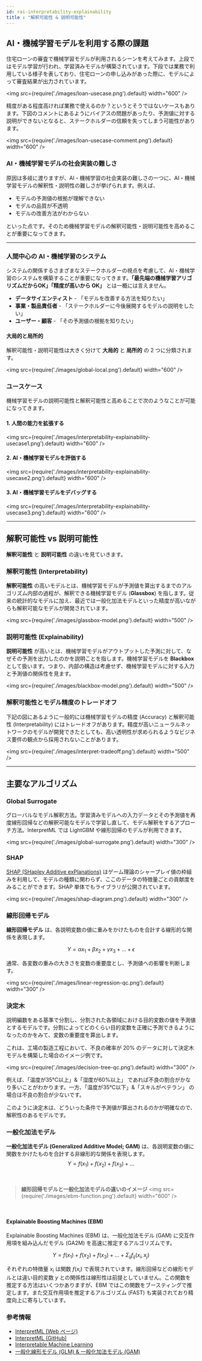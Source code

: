 ```yaml
---
id: rai-interpretability-explainability
title : "解釈可能性 & 説明可能性"
---
```

## AI・機械学習モデルを利用する際の課題

住宅ローンの審査で機械学習モデルが利用されるシーンを考えてみます。上段ではモデル学習が行われ、学習済みモデルが構築されています。下段では業務で利用している様子を表しており、住宅ローンの申し込みがあった際に、モデルによって審査結果が出力されています。

<img
  src={require('./images/loan-usecase.png').default}
  width="600"
/>

精度がある程度高ければ業務で使えるのか？というとそうではないケースもあります。下図のコメントにあるようにバイアスの問題があったり、予測値に対する説明ができないとなると、ステークホルダーの信頼を失ってしまう可能性があります。

<img
  src={require('./images/loan-usecase-comment.png').default}
  width="600"
/>


### AI・機械学習モデルの社会実装の難しさ
原因は多岐に渡りますが、AI・機械学習の社会実装の難しさの一つに、AI・機械学習モデルの解釈性・説明性の難しさが挙げられます。例えば、

- モデルの予測値の根拠が理解できない
- モデルの品質が不透明
- モデルの改善方法がわからない

といった点です。そのため機械学習モデルの解釈可能性・説明可能性を高めることが重要になってきます。

---
### 人間中心の AI・機械学習のシステム
システムの関係するさまざまなステークホルダーの視点を考慮して、AI・機械学習のシステムを構築することが重要になってきます。**「最先端の機械学習アリゴリズムだからOK」「精度が高いから OK」** とは一概には言えません。

- **データサイエンティスト** - 「モデルを改善する方法を知りたい」
- **事業・製品責任者** - 「ステークホルダーに今後展開するモデルの説明をしたい」
- **ユーザー・顧客** - 「その予測値の根拠を知りたい」


#### 大局的と局所的
解釈可能性・説明可能性は大きく分けて **大局的** と **局所的** の 2 つに分類されます。

<img
  src={require('./images/global-local.png').default}
  width="600"
/>

### ユースケース
機械学習モデルの説明可能性と解釈可能性と高めることで次のようなことが可能になってきます。

#### 1. 人間の能力を拡張する
<img
  src={require('./images/interpretability-explainability-usecase1.png').default}
  width="600"
/>

#### 2. AI・機械学習モデルを評価する
<img
  src={require('./images/interpretability-explainability-usecase2.png').default}
  width="600"
/>

#### 3. AI・機械学習モデルをデバッグする
<img
  src={require('./images/interpretability-explainability-usecase3.png').default}
  width="600"
/>

---
## 解釈可能性 vs 説明可能性
**解釈可能性** と **説明可能性** の違いを見ていきます。

### 解釈可能性 (Interpretability)
**解釈可能性** の高いモデルとは、機械学習モデルが予測値を算出するまでのアルゴリズム内部の過程が、解釈できる機械学習モデル (**Glassbox**) を指します。従来の統計的なモデルに加え、最近では一般化加法モデルといった精度が高いながらも解釈可能なモデルが開発されています。

<img src={require('./images/glassbox-model.png').default} width="500" /><br/>

### 説明可能性 (Explainability)
**説明可能性** が高いとは、機械学習モデルがアウトプットした予測に対して、なぜその予測を出力したのかを説明ことを指します。機械学習モデルを **Blackbox** として扱います。つまり、内部の構造は考慮せず、機械学習モデルに対する入力と予測値の関係性を見ます。

<img src={require('./images/blackbox-model.png').default} width="500" /><br/>

### 解釈可能性とモデル精度のトレードオフ

下記の図にあるように一般的には機械学習モデルの精度 (Accuracy) と解釈可能性 (Interpretability) にはトレードオフがあります。精度が高いニューラルネットワークのモデルが開発できたとしても、高い透明性が求められるようなビジネス要件の観点から採用されないことがあります。

<img src={require('./images/interpret-tradeoff.png').default} width="500" /><br/>

---
## 主要なアルゴリズム
### Global Surrogate

グローバルなモデル解釈方法。学習済みモデルへの入力データとその予測値を再度線形回帰などの解釈可能なモデルで学習し直して、モデル解釈をするアプローチ方法。InterpretML では LightGBM や線形回帰のモデルが利用できます。

<img
  src={require('./images/global-surrogate.png').default}
  width="300"
/><br/>

### SHAP

[SHAP (SHapley Additive exPlanations)](https://github.com/slundberg/shap) はゲーム理論のシャープレイ値の枠組みを利用して、モデルの種類に関わらず、ここのデータの特徴量ごとの貢献度をみることができます。SHAP 単体でもライブラリが公開されています。

<img
  src={require('./images/shap-diagram.png').default}
  width="300"
/><br/>


### 線形回帰モデル
**線形回帰モデル** は、各説明変数の値に重みをかけたものを合計する線形的な関係を表現します。

$$
Y =  \alpha x_1 + \beta x_2 + \gamma x_3 + ... + \epsilon
$$ 

通常、各変数の重みの大きさを変数の重要度とし、予測値への影響を判断します。

<img src={require('./images/linear-regression-qc.png').default} width="300" /><br/>


### 決定木
説明編数をある基準で分割し、分割された各領域における目的変数の値を予測値とするモデルです。分割によってどのくらい目的変数を正確に予測できるようになったのかをみて、変数の重要度を算出します。

これは、工場の製造工程において、不良の確率が 20% のデータに対して決定木モデルを構築した場合のイメージ例です。

<img src={require('./images/decision-tree-qc.png').default} width="300" /><br/>

例えば、「温度が35℃以上」&「湿度が60%以上」 であれば不良の割合がかなり多いことがわかります。一方、「温度が35℃以下」&「スキルがベテラン」 の場合は不良の割合が少ないです。

このように決定木は、どういった条件で予測値が算出されるのかが明確なので、解釈性のあるモデルです。

### 一般化加法モデル
**一般化加法モデル (Generalized Additive Model; GAM)** は、各説明変数の値に関数をかけたものを合計する非線形的な関係を表現します。
$$
Y =  f(x_1) + f(x_2) + f(x_3) + ... 
$$ 

<br/>

>**線形回帰モデルと一般化加法モデルの違いのイメージ**
><img src={require('./images/ebm-function.png').default} width="600" /><br />



<br/>

#### Explainable Boosting Machines (EBM)

Explainable Boosting Machines (EBM) は、一般化加法モデル (GAM) に交互作用項を組み込んだモデル (GA2M) を高速に推定するアルゴリズムです。

$$
Y =  f(x_1) + f(x_2) + f(x_3) + ... + \Sigma_{ij} f_{ij}(x_i, x_j)
$$ 

それぞれの特徴量 $x_i$ は関数 $f(x_i)$ で表現されています。線形回帰などの線形モデルとは違い目的変数 $y$ との関係性は線形性は前提としていません。この関数を推定する方法はいくつかありますが、EBM ではこの関数をブースティングで推定します。また交互作用項を推定するアルゴリズム (FAST) も実装されており精度向上に寄与しています。

### 参考情報
- [InterpretML (Web ページ)](http://interpret.ml/)
- [InterpretML (GitHub)](https://github.com/interpretml)
- [Interpretable Machine Learning](https://christophm.github.io/interpretable-ml-book/)
- [一般化線形モデル (GLM) & 一般化加法モデル (GAM)](https://www.slideshare.net/DeepLearningLab/glm-gam)